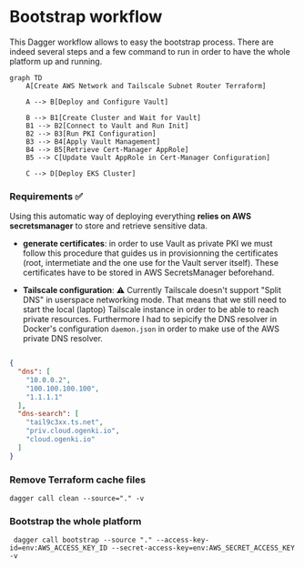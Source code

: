 # Bootstrap workflow

This Dagger workflow allows to easy the bootstrap process. There are indeed several steps and a few command to run in order to have the whole platform up and running.

```mermaid
graph TD
    A[Create AWS Network and Tailscale Subnet Router Terraform]

    A --> B[Deploy and Configure Vault]

    B --> B1[Create Cluster and Wait for Vault]
    B1 --> B2[Connect to Vault and Run Init]
    B2 --> B3[Run PKI Configuration]
    B3 --> B4[Apply Vault Management]
    B4 --> B5[Retrieve Cert-Manager AppRole]
    B5 --> C[Update Vault AppRole in Cert-Manager Configuration]

    C --> D[Deploy EKS Cluster]

```

### Requirements ✅

Using this automatic way of deploying everything **relies on AWS secretsmanager** to store and retrieve sensitive data.


* **generate certificates**: in order to use Vault as private PKI we must follow this procedure that guides us in provisionning the certificates (root, intermetiate and the one use for the Vault server itself). These certificates have to be stored in AWS SecretsManager beforehand.

* **Tailscale configuration**: ⚠️ Currently Tailscale doesn't support "Split DNS" in userspace networking mode. That means that we still need to start the local (laptop) Tailscale instance in order to be able to reach private resources. Furthermore I had to sepicify the DNS resolver in Docker's configuration `daemon.json` in order to make use of the AWS private DNS resolver.
```json

{
  "dns": [
    "10.0.0.2",
    "100.100.100.100",
    "1.1.1.1"
  ],
  "dns-search": [
    "tail9c3xx.ts.net",
    "priv.cloud.ogenki.io",
    "cloud.ogenki.io"
  ]
}
```

### Remove Terraform cache files
```console
dagger call clean --source="." -v
```

### Bootstrap the whole platform
```console
 dagger call bootstrap --source "." --access-key-id=env:AWS_ACCESS_KEY_ID --secret-access-key=env:AWS_SECRET_ACCESS_KEY -v
 ```

